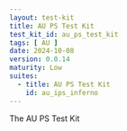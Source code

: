 ```yaml
---
layout: test-kit
title: AU PS Test Kit
test_kit_id: au_ps_test_kit
tags: [ AU ]
date: 2024-10-08
version: 0.0.14
maturity: Low
suites:
  - title: AU PS Test Kit
    id: au_ips_inferno
---
```


The AU PS Test Kit

